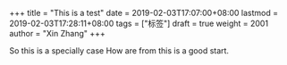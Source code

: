 +++
title = "This is a test"
date = 2019-02-03T17:07:00+08:00
lastmod = 2019-02-03T17:28:11+08:00
tags = ["标签"]
draft = true
weight = 2001
author = "Xin Zhang"
+++

So this is a specially case
How are from this is a good start.
